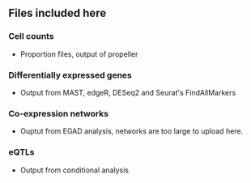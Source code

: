 ## Files included here

### Cell counts 
- Proportion files, output of propeller
  
### Differentially expressed genes 
- Output from MAST, edgeR, DESeq2 and Seurat's FindAllMarkers
  
### Co-expression networks
- Ouptut from EGAD analysis, networks are too large to upload here.

### eQTLs
- Output from conditional analysis 
